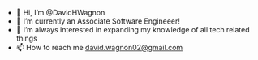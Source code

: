 <!--START_SECTION:waka-->
<!--END_SECTION:waka-->

- 👋 Hi, I’m @DavidHWagnon
- 👀 I’m currently an Associate Software Engineeer!
- 🌱 I’m always interested in expanding my knowledge of all tech related things
- 📫 How to reach me david.wagnon02@gmail.com

<!---
DavidHWagnon/DavidHWagnon is a ✨ special ✨ repository because its `README.md` (this file) appears on your GitHub profile.
You can click the Preview link to take a look at your changes.
--->
